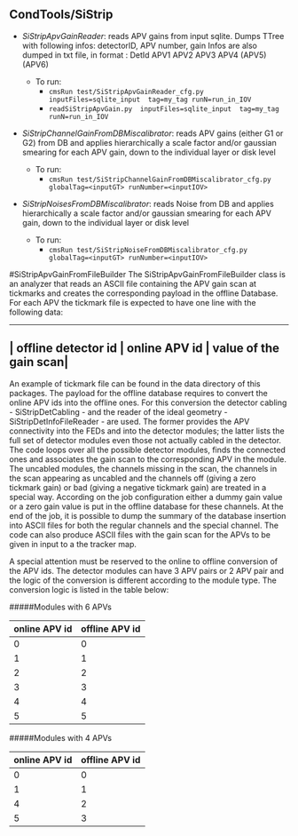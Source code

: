 ## CondTools/SiStrip

- _SiStripApvGainReader_: reads APV gains from input sqlite. Dumps TTree with following infos: detectorID, APV number, gain
                        Infos are also dumped in txt file, in format : DetId APV1 APV2 APV3 APV4 (APV5) (APV6)
  - To run: 
    - `cmsRun test/SiStripApvGainReader_cfg.py inputFiles=sqlite_input  tag=my_tag runN=run_in_IOV`
    - `readSiStripApvGain.py  inputFiles=sqlite_input  tag=my_tag runN=run_in_IOV`

- _SiStripChannelGainFromDBMiscalibrator_: reads APV gains (either G1 or G2) from DB and applies hierarchically a scale factor and/or gaussian smearing for each APV gain, down to the individual layer or disk level
  - To run: 
    - `cmsRun test/SiStripChannelGainFromDBMiscalibrator_cfg.py globalTag=<inputGT> runNumber=<inputIOV>`
  
- _SiStripNoisesFromDBMiscalibrator_: reads Noise from DB and applies hierarchically a scale factor and/or gaussian smearing for each APV gain, down to the individual layer or disk level
  - To run: 
    - `cmsRun test/SiStripNoiseFromDBMiscalibrator_cfg.py globalTag=<inputGT> runNumber=<inputIOV>`

#SiStripApvGainFromFileBuilder
The SiStripApvGainFromFileBuilder class is an analyzer that reads an ASCII file
containing the APV gain scan at tickmarks and creates the corresponding payload
in the offline Database. For each APV the tickmark file is expected to have one
line with the following data:

---------------------------------------------------------------
| offline detector id | online APV id | value of the gain scan|    
---------------------------------------------------------------

An example of tickmark file can be found in the data directory of this packages.
The payload for the offline database requires to convert the online APV ids into
the offline ones. For this conversion the detector cabling - SiStripDetCabling -
and the reader of the ideal geometry - SiStripDetInfoFileReader - are used. The 
former provides the APV connectivity into the FEDs and into the detector modules;
the latter lists the full set of detector modules even those not actually cabled
in the detector. The code loops over all the possible detector modules, finds
the connected ones and associates the gain scan to the corresponding APV in the
module. The uncabled modules, the channels missing in the scan, the channels in
the scan appearing as uncabled and the channels off (giving a zero tickmark gain)
or bad (giving a negative tickmark gain) are treated in a special way. According
on the job configuration either a dummy gain value or a zero gain value is put in
the offline database for these channels. At the end of the job, it is possible to
dump the summary of the database insertion into ASCII files for both the regular
channels and the special channel. The code can also produce ASCII files with the
gain scan for the APVs to be given in input to a the tracker map. 

A special attention must be reserved to the online to offline conversion of the 
APV ids. The detector modules can have 3 APV pairs or 2 APV pair and the logic of
the conversion is different according to the module type. The conversion logic is
listed in the table below:

#####Modules with 6 APVs

| online APV id  | offline APV id |    
| -------------- | -------------- |
| 0 | 0 |
| 1 | 1 |
| 2 | 2 |
| 3 | 3 |
| 4 | 4 |
| 5 | 5 |

#####Modules with 4 APVs

| online APV id | offline APV id |
| ------------- | -------------- |
| 0 | 0 |
| 1 | 1 |
| 4 | 2 |
| 5 | 3 |

